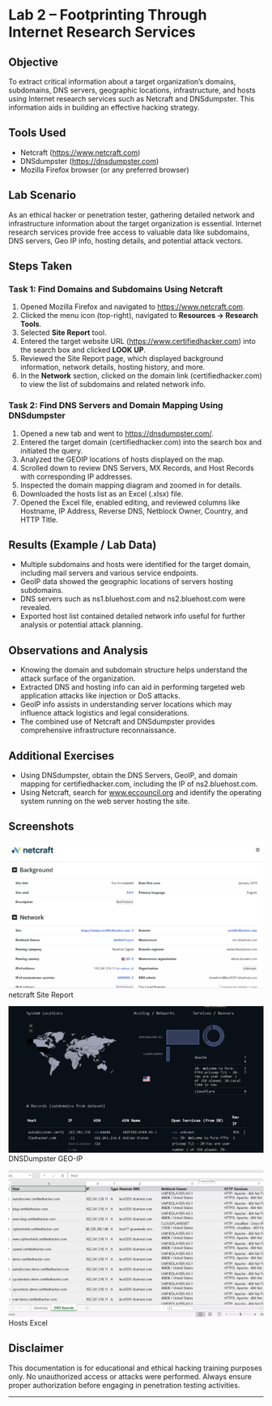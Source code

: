 # Lab 2 – Footprinting Through Internet Research Services

## Objective
To extract critical information about a target organization’s domains, subdomains, DNS servers, geographic locations, infrastructure, and hosts using Internet research services such as Netcraft and DNSdumpster. This information aids in building an effective hacking strategy.

## Tools Used
- Netcraft (https://www.netcraft.com)  
- DNSdumpster (https://dnsdumpster.com)  
- Mozilla Firefox browser (or any preferred browser)  

## Lab Scenario
As an ethical hacker or penetration tester, gathering detailed network and infrastructure information about the target organization is essential. Internet research services provide free access to valuable data like subdomains, DNS servers, Geo IP info, hosting details, and potential attack vectors.

## Steps Taken

### Task 1: Find Domains and Subdomains Using Netcraft
1. Opened Mozilla Firefox and navigated to https://www.netcraft.com.  
2. Clicked the menu icon (top-right), navigated to **Resources → Research Tools**.  
3. Selected **Site Report** tool.  
4. Entered the target website URL (https://www.certifiedhacker.com) into the search box and clicked **LOOK UP**.  
5. Reviewed the Site Report page, which displayed background information, network details, hosting history, and more.  
6. In the **Network** section, clicked on the domain link (certifiedhacker.com) to view the list of subdomains and related network info.

### Task 2: Find DNS Servers and Domain Mapping Using DNSdumpster
1. Opened a new tab and went to https://dnsdumpster.com/.  
2. Entered the target domain (certifiedhacker.com) into the search box and initiated the query.  
3. Analyzed the GEOIP locations of hosts displayed on the map.  
4. Scrolled down to review DNS Servers, MX Records, and Host Records with corresponding IP addresses.  
5. Inspected the domain mapping diagram and zoomed in for details.  
6. Downloaded the hosts list as an Excel (.xlsx) file.  
7. Opened the Excel file, enabled editing, and reviewed columns like Hostname, IP Address, Reverse DNS, Netblock Owner, Country, and HTTP Title.

## Results (Example / Lab Data)
- Multiple subdomains and hosts were identified for the target domain, including mail servers and various service endpoints.  
- GeoIP data showed the geographic locations of servers hosting subdomains.  
- DNS servers such as ns1.bluehost.com and ns2.bluehost.com were revealed.  
- Exported host list contained detailed network info useful for further analysis or potential attack planning.

## Observations and Analysis
- Knowing the domain and subdomain structure helps understand the attack surface of the organization.  
- Extracted DNS and hosting info can aid in performing targeted web application attacks like injection or DoS attacks.  
- GeoIP info assists in understanding server locations which may influence attack logistics and legal considerations.  
- The combined use of Netcraft and DNSdumpster provides comprehensive infrastructure reconnaissance.

## Additional Exercises

- Using DNSdumpster, obtain the DNS Servers, GeoIP, and domain mapping for certifiedhacker.com, including the IP of ns2.bluehost.com.  
- Using Netcraft, search for www.eccouncil.org and identify the operating system running on the web server hosting the site.

## Screenshots 
![Netcraft Site Report](screenshots/netcraft_site_report.png)  
netcraft Site Report

![DNSdumpster GEOIP](screenshots/dnsdumpster_geoip.png)  
DNSDumpster GEO-IP

![Hosts Excel](screenshots/hosts_list_excel.png)
Hosts Excel

## Disclaimer

This documentation is for educational and ethical hacking training purposes only. No unauthorized access or attacks were performed. Always ensure proper authorization before engaging in penetration testing activities.

---
